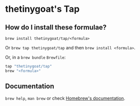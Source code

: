 # thetinygoat's Tap

## How do I install these formulae?

`brew install thetinygoat/tap/<formula>`

Or `brew tap thetinygoat/tap` and then `brew install <formula>`.

Or, in a `brew bundle` `Brewfile`:

```ruby
tap "thetinygoat/tap"
brew "<formula>"
```

## Documentation

`brew help`, `man brew` or check [Homebrew's documentation](https://docs.brew.sh).
